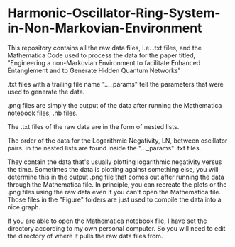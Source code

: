 # Harmonic-Oscillator-Ring-System-in-Non-Markovian-Environment

This repository contains all the raw data files, i.e. .txt files, and the Mathematica Code used to process the data for the paper titled, 
"Engineering a non-Markovian Environment to facilitate Enhanced Entanglement and to Generate Hidden Quantum Networks"

.txt files with a trailing file name "..._params" tell the parameters that were used to generate the data.

.png files are simply the output of the data after running the Mathematica notebook files, .nb files.

The .txt files of the raw data are in the form of nested lists.

The order of the data for the Logarithmic Negativity, LN, between oscillator pairs. in the nested lists are found inside the "..._params" .txt files.

They contain the data that's usually plotting logarithmic negativity versus the time. Sometimes the data is plotting against something else, you will determine this in the output .png file that comes out after running the data through the Mathematica file.
In principle, you can recreate the plots or the .png files using the raw data even if you can't open the Mathematica file. Those files in the "Figure" folders are just used to compile the data into a nice graph.

If you are able to open the Mathematica notebook file, I have set the directory according to my own personal computer. So you will need to edit the directory of where it pulls the raw data files from.
